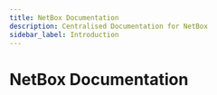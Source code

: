 ```yaml
---
title: NetBox Documentation
description: Centralised Documentation for NetBox
sidebar_label: Introduction
---
```


# NetBox Documentation
